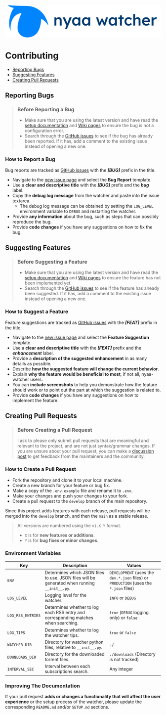 [![Nyaa Watcher Banner](https://raw.githubusercontent.com/resort-io/assets/main/nyaa-watcher/img/banner.png)](https://github.com/resort-io/nyaa-watcher)

# Contributing

* [Reporting Bugs](#reporting-bugs)
* [Suggesting Features](#suggesting-features)
* [Creating Pull Requests](#creating-pull-requests)

## Reporting Bugs

> ### Before Reporting a Bug
> 
> * Make sure that you are using the latest version and have read the [setup documentation](https://github.com/resort-io/nyaa-watcher/blob/main/SETUP.md) and [Wiki pages](https://github.com/resort-io/nyaa-watcher/wiki) to ensure the bug is not a configuration error.
> * Search through the [GitHub issues](https://github.com/resort-io/nyaa-watcher/issues) to see if the bug has already been reported. If it has, add a comment to the existing issue instead of opening a new one.

### How to Report a Bug

Bug reports are tracked as [GitHub issues](https://github.com/resort-io/nyaa-watcher/issues) with the ***[BUG]*** prefix in the title.

* Navigate to the [new issue page](https://github.com/resort-io/nyaa-watcher/issues/new/choose) and select the **Bug Report** template.
* Use a **clear and descriptive title** with the ***[BUG]*** prefix and the ***bug*** label.
* Copy the **debug log message** from the watcher and paste into the issue textarea.
  * The debug log message can be obtained by setting the `LOG_LEVEL` environment variable to `DEBUG` and restarting the watcher.
* Provide **any information** about the bug, such as steps that can possibly reproduce the bug.
* Provide **code changes** if you have any suggestions on how to fix the bug.

## Suggesting Features

> ### Before Suggesting a Feature
> 
> * Make sure that you are using the latest version and have read the [setup documentation](https://github.com/resort-io/nyaa-watcher/blob/main/SETUP.md) and [Wiki pages](https://github.com/resort-io/nyaa-watcher/wiki) to ensure the feature has not been implemented yet.
> * Search through the [GitHub issues](https://github.com/resort-io/nyaa-watcher/issues) to see if the feature has already been suggested. If it has, add a comment to the existing issue instead of opening a new one.

### How to Suggest a Feature

Feature suggestions are tracked as [GitHub issues](https://github.com/resort-io/nyaa-watcher/issues) with the ***[FEAT]*** prefix in the title.

* Navigate to the [new issue page](https://github.com/resort-io/nyaa-watcher/issues/new/choose) and select the **Feature Suggestion** template.
* Use a **clear and descriptive title** with the ***[FEAT]*** prefix and the ***enhancement*** label.
* Provide a **description of the suggested enhancement** in as many details as possible.
* Describe **how the suggested feature will change the current behavior**.
* Explain **why the feature would be beneficial to most**, if not all, nyaa-watcher users.
* You can **include screenshots** to help you demonstrate how the feature should work or to point out the part at which the suggestion is related to.
* Provide **code changes** if you have any suggestions on how to implement the feature.

## Creating Pull Requests

> ### Before Creating a Pull Request
> 
> I ask to please only submit pull requests that are meaningful and relevant to the project, and are not just syntax/grammar changes.
> If you are unsure about your pull request, you can make a [discussion post](https://github.com/resort-io/nyaa-watcher/discussions) to get feedback from the maintainers and the community.

### How to Create a Pull Request

* Fork the repository and clone it to your local machine.
* Create a new branch for your feature or bug fix.
* Make a copy of the `.env.example` file and rename it to `.env`.
* Make your changes and push your changes to your fork.
* Create a pull request to the `develop` branch of the main repository.

Since this project adds features with each release, pull requests will be merged into the `develop` branch, and then the `main` as a stable release.

> All versions are numbered using the `v1.X.Y` format.
> 
> * `X` is for **new features or additions**.
> * `Y` is for **bug fixes or minor changes**.

### Environment Variables

| Key               | Description                                                                                  | Values                                                                                |
|-------------------|----------------------------------------------------------------------------------------------|---------------------------------------------------------------------------------------|
| `ENV`             | Determines which JSON files to use. JSON files will be generated when running `__init__.py`. | `DEVELOPMENT` (uses the `dev.*.json` files) or `PRODUCTION` (uses the `*.json` files) |
| `LOG_LEVEL`       | Logging level for the watcher.                                                               | `INFO` or `DEBUG`                                                                     |
| `LOG_RSS_ENTRIES` | Determines whether to log each RSS entry and corresponding matches when searching.           | `true` (`DEBUG` logging only) or `false`                                              |
| `LOG_TIPS`        | Determines whether to log the watcher tips.                                                  | `true` or `false`                                                                     |
| `WATCHER_DIR`     | Directory for watcher python files, relative to `__init__.py`.                               | `./`                                                                                  |
| `DOWNLOADS_DIR`   | Directory for the downloaded torrent files.                                                  | `./downloads` (Directory is not tracked)                                              |
| `INTERVAL_SEC`    | Interval between each subscriptions search.                                                  | Any integer                                                                           |

### Improving The Documentation

If your pull request **adds or changes a functionality that will affect the user experience** or the setup process of the watcher, please update the corresponding `README.md` and/or `SETUP.md` sections.
